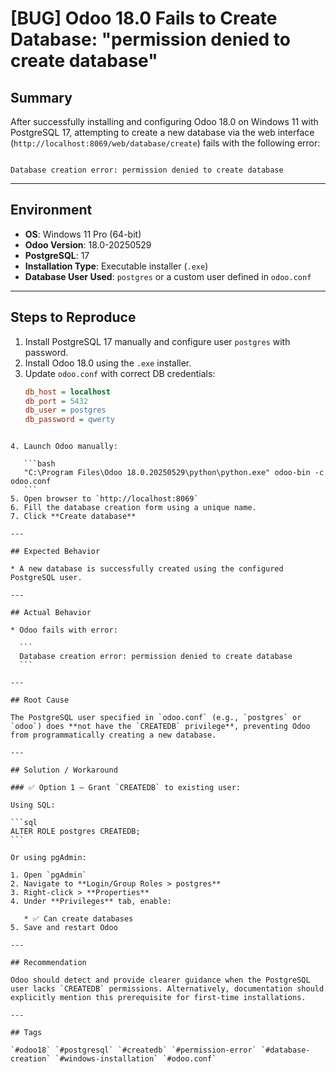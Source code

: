 # [BUG] Odoo 18.0 Fails to Create Database: "permission denied to create database"

## Summary

After successfully installing and configuring Odoo 18.0 on Windows 11 with PostgreSQL 17, attempting to create a new database via the web interface (`http://localhost:8069/web/database/create`) fails with the following error:

```

Database creation error: permission denied to create database

````

---

## Environment

- **OS**: Windows 11 Pro (64-bit)
- **Odoo Version**: 18.0-20250529
- **PostgreSQL**: 17
- **Installation Type**: Executable installer (`.exe`)
- **Database User Used**: `postgres` or a custom user defined in `odoo.conf`

---

## Steps to Reproduce

1. Install PostgreSQL 17 manually and configure user `postgres` with password.
2. Install Odoo 18.0 using the `.exe` installer.
3. Update `odoo.conf` with correct DB credentials:
   ```ini
   db_host = localhost
   db_port = 5432
   db_user = postgres
   db_password = qwerty
````

4. Launch Odoo manually:

   ```bash
   "C:\Program Files\Odoo 18.0.20250529\python\python.exe" odoo-bin -c odoo.conf
   ```
5. Open browser to `http://localhost:8069`
6. Fill the database creation form using a unique name.
7. Click **Create database**

---

## Expected Behavior

* A new database is successfully created using the configured PostgreSQL user.

---

## Actual Behavior

* Odoo fails with error:

  ```
  Database creation error: permission denied to create database
  ```

---

## Root Cause

The PostgreSQL user specified in `odoo.conf` (e.g., `postgres` or `odoo`) does **not have the `CREATEDB` privilege**, preventing Odoo from programmatically creating a new database.

---

## Solution / Workaround

### ✅ Option 1 — Grant `CREATEDB` to existing user:

Using SQL:

```sql
ALTER ROLE postgres CREATEDB;
```

Or using pgAdmin:

1. Open `pgAdmin`
2. Navigate to **Login/Group Roles > postgres**
3. Right-click > **Properties**
4. Under **Privileges** tab, enable:

   * ✅ Can create databases
5. Save and restart Odoo

---

## Recommendation

Odoo should detect and provide clearer guidance when the PostgreSQL user lacks `CREATEDB` permissions. Alternatively, documentation should explicitly mention this prerequisite for first-time installations.

---

## Tags

`#odoo18` `#postgresql` `#createdb` `#permission-error` `#database-creation` `#windows-installation` `#odoo.conf`

